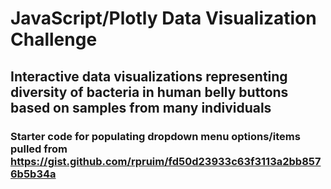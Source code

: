 # JavaScript/Plotly Data Visualization Challenge

## Interactive data visualizations representing diversity of bacteria in human belly buttons based on samples from many individuals

### Starter code for populating dropdown menu options/items pulled from https://gist.github.com/rpruim/fd50d23933c63f3113a2bb8576b5b34a

